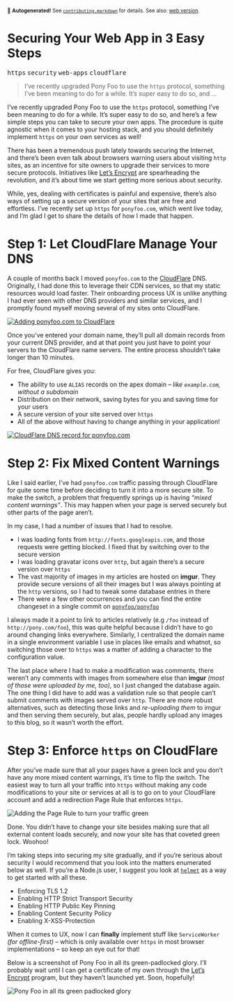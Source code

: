 <sub>&#x1F6A8; <strong>Autogenerated!</strong> See <a href="https://github.com/ponyfoo/articles/tree/master/contributing.markdown"><code>contributing.markdown</code></a> for details. See also: <a href="https://ponyfoo.com/articles/securing-your-web-app-in-3-easy-steps">web version</a>.</sub>

<a href="https://ponyfoo.com/articles/securing-your-web-app-in-3-easy-steps"><div></div></a>

<h1>Securing Your Web App in 3 Easy Steps</h1>

<p><kbd>https</kbd> <kbd>security</kbd> <kbd>web-apps</kbd> <kbd>cloudflare</kbd></p>

<blockquote><p>I&#x2019;ve recently upgraded Pony Foo to use the <code>https</code> protocol, something I&#x2019;ve been meaning to do for a while. It&#x2019;s super easy to do so, and &#x2026;</p></blockquote>

<div><p>I&#x2019;ve recently upgraded Pony Foo to use the <code class="md-code md-code-inline">https</code> protocol, something I&#x2019;ve been meaning to do for a while. It&#x2019;s super easy to do so, and here&#x2019;s a few simple steps you can take to secure your own apps. The procedure is quite agnostic when it comes to your hosting stack, and you should definitely implement <code class="md-code md-code-inline">https</code> on your own services as well!</p></div>

<div></div>

<div><p>There has been a tremendous push lately towards securing the Internet, and there&#x2019;s been even talk about browsers warning users about visiting <code class="md-code md-code-inline">http</code> sites, as an incentive for site owners to upgrade their services to more secure protocols. Initiatives like <a href="https://letsencrypt.org/" target="_blank" aria-label="Let&#x2019;s Encrypt is a new Certificate Authority">Let&#x2019;s Encrypt</a> are spearheading the revolution, and it&#x2019;s about time we start getting more serious about security.</p> <p>While, yes, dealing with certificates is painful and expensive, there&#x2019;s also ways of setting up a secure version of your sites that are free and effortless. I&#x2019;ve recently set up <code class="md-code md-code-inline">https</code> for <code class="md-code md-code-inline">ponyfoo.com</code>, which went live today, and I&#x2019;m glad I get to share the details of how I made that happen.</p></div>

<div><h1 id="step-1-let-cloudflare-manage-your-dns">Step 1: Let CloudFlare Manage Your DNS</h1> <p>A couple of months back I moved <code class="md-code md-code-inline">ponyfoo.com</code> to the <a href="https://www.cloudflare.com/" target="_blank" aria-label="CloudFlare: &apos;Give us five minutes and we&apos;ll supercharge your website.&apos;">CloudFlare</a> DNS. Originally, I had done this to leverage their CDN services, so that my static resources would load faster. Their onboarding process UX is unlike anything I had ever seen with other DNS providers and similar services, and I promptly found myself moving several of my sites onto CloudFlare.</p> <p><a href="https://www.cloudflare.com/" target="_blank" aria-label="CloudFlare: &apos;Give us five minutes and we&apos;ll supercharge your website.&apos;"><img alt="Adding ponyfoo.com to CloudFlare" class="" src="https://i.imgur.com/uROcfFH.png"></a></p> <p>Once you&#x2019;ve entered your domain name, they&#x2019;ll pull all domain records from your current DNS provider, and at that point you just have to point your servers to the CloudFlare name servers. The entire process shouldn&#x2019;t take longer than 10 minutes.</p> <p>For free, CloudFlare gives you:</p> <ul> <li>The ability to use <code class="md-code md-code-inline">ALIAS</code> records on the apex domain <em>&#x2013; like <code class="md-code md-code-inline">example.com</code>, without a subdomain</em></li> <li>Distribution on their network, saving bytes for you and saving time for your users</li> <li>A secure version of your site served over <code class="md-code md-code-inline">https</code></li> <li>All of the above without having to change anything in your application!</li> </ul> <p><a href="https://www.cloudflare.com/" target="_blank" aria-label="CloudFlare: &apos;Give us five minutes and we&apos;ll supercharge your website.&apos;"><img alt="CloudFlare DNS record for ponyfoo.com" class="" src="https://i.imgur.com/JrFackd.png"></a></p> <h1 id="step-2-fix-mixed-content-warnings">Step 2: Fix Mixed Content Warnings</h1> <p>Like I said earlier, I&#x2019;ve had <code class="md-code md-code-inline">ponyfoo.com</code> traffic passing through CloudFlare for quite some time before deciding to turn it into a more secure site. To make the switch, a problem that frequently springs up is having <em>&#x201C;mixed content warnings&#x201D;</em>. This may happen when your page is served securely but other parts of the page aren&#x2019;t.</p> <p>In my case, I had a number of issues that I had to resolve.</p> <ul> <li>I was loading fonts from <code class="md-code md-code-inline">http://fonts.googleapis.com</code>, and those requests were getting blocked. I fixed that by switching over to the secure version</li> <li>I was loading gravatar icons over <code class="md-code md-code-inline">http</code>, but again there&#x2019;s a secure version over <code class="md-code md-code-inline">https</code></li> <li>The vast majority of images in my articles are hosted on <strong>imgur</strong>. They provide secure versions of all their images but I was always pointing at the <code class="md-code md-code-inline">http</code> versions, so I had to tweak some database entries in there</li> <li>There were a few other occurrences and you can find the entire changeset in a single commit on <a href="https://github.com/ponyfoo/ponyfoo/commit/cff0edc5c36efa224877a4ccb26c25eecee6327c" target="_blank" aria-label="Commit cff0edc5c36efa224877a4ccb26c25eecee6327c on GitHub"><code class="md-code md-code-inline">ponyfoo/ponyfoo</code></a></li> </ul> <p>I always made it a point to link to articles relatively (e.g <code class="md-code md-code-inline">/foo</code> instead of <code class="md-code md-code-inline">http://pony.com/foo</code>), this was quite helpful because I didn&#x2019;t have to go around changing links everywhere. Similarly, I centralized the domain name in a single environment variable I use in places like emails and whatnot, so switching those over to <code class="md-code md-code-inline">https</code> was a matter of adding a character to the configuration value.</p> <p>The last place where I had to make a modification was comments, there weren&#x2019;t any comments with images from somewhere else than <strong>imgur</strong> <em>(most of those were uploaded by me, too)</em>, so I just changed the database again. The one thing I did have to add was a validation rule so that people can&#x2019;t submit comments with images served over <code class="md-code md-code-inline">http</code>. There are more robust alternatives, such as detecting those links and <em>re-uploading them</em> to imgur and then serving them securely, but alas, people hardly upload any images to this blog, so it wasn&#x2019;t worth the effort.</p> <h1 id="step-3-enforce-https-on-cloudflare">Step 3: Enforce <code class="md-code md-code-inline">https</code> on CloudFlare</h1> <p>After you&#x2019;ve made sure that all your pages have a green lock and you don&#x2019;t have any more mixed content warnings, it&#x2019;s time to flip the switch. The easiest way to turn all your traffic into <code class="md-code md-code-inline">https</code> without making any code modifications to your site or services at all is to go on to your CloudFlare account and add a redirection Page Rule that enforces <code class="md-code md-code-inline">https</code>.</p> <p><img alt="Adding the Page Rule to turn your traffic green" class="" src="https://i.imgur.com/n0YCo6H.png"></p> <p>Done. You didn&#x2019;t have to change your site besides making sure that all external content loads securely, and now your site has that coveted green lock. Woohoo!</p> <p>I&#x2019;m taking steps into securing my site gradually, and if you&#x2019;re serious about security I would recommend that you look into the matters enumerated below as well. If you&#x2019;re a Node.js user, I suggest you look at <a href="https://github.com/helmetjs/helmet" target="_blank" aria-label="helmetjs/helmet on GitHub"><code class="md-code md-code-inline">helmet</code></a> as a way to get started with all these.</p> <ul> <li>Enforcing TLS 1.2</li> <li>Enabling HTTP Strict Transport Security</li> <li>Enabling HTTP Public Key Pinning</li> <li>Enabling Content Security Policy</li> <li>Enabling X-XSS-Protection</li> </ul> <p>When it comes to UX, now I can <strong>finally</strong> implement stuff like <code class="md-code md-code-inline">ServiceWorker</code> <em>(for offline-first)</em> &#x2013; which is only available over <code class="md-code md-code-inline">https</code> in most browser implementations &#x2013; so keep an eye out for that!</p> <p>Below is a screenshot of Pony Foo in all its green-padlocked glory. I&#x2019;ll probably wait until I can get a certificate of my own through the <a href="https://letsencrypt.org/" target="_blank" aria-label="Let&#x2019;s Encrypt is a new Certificate Authority">Let&#x2019;s Encrypt</a> program, but they haven&#x2019;t launched yet. Soon, hopefully!</p> <p><img alt="Pony Foo in all its green padlocked glory" class="" src="https://i.imgur.com/NSmVVzi.png"></p></div>
